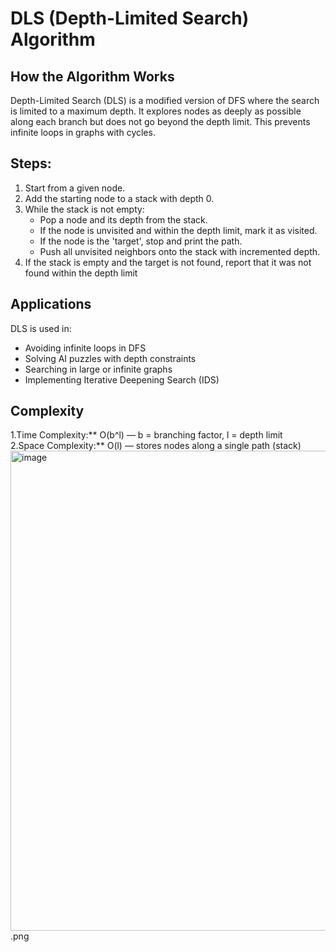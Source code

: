 #  DLS (Depth-Limited Search) Algorithm

## How the Algorithm Works
Depth-Limited Search (DLS) is a modified version of DFS where the search is limited to a maximum depth. It explores nodes as deeply as possible along each branch but does not go beyond the depth limit. This prevents infinite loops in graphs with cycles.

## Steps:
1. Start from a given node.  
2. Add the starting node to a stack with depth 0.  
3. While the stack is not empty:  
   - Pop a node and its depth from the stack.  
   - If the node is unvisited and within the depth limit, mark it as visited.  
   - If the node is the 'target', stop and print the path.  
   - Push all unvisited neighbors onto the stack with incremented depth.  
4. If the stack is empty and the target is not found, report that it was not found within the depth limit

## Applications
DLS is used in:  
- Avoiding infinite loops in DFS  
- Solving AI puzzles with depth constraints  
- Searching in large or infinite graphs  
- Implementing Iterative Deepening Search (IDS)

## Complexity
1.Time Complexity:** O(b^l) — b = branching factor, l = depth limit  
2.Space Complexity:** O(l) — stores nodes along a single path (stack)
<img width="1366" height="768" alt="image" src="https://github.com/user-attachments/assets/660db302-2675-412b-94d4-09f85782f3aa" />.png




